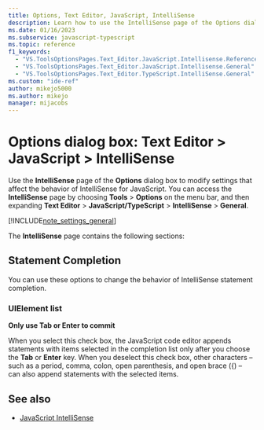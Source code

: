 ```yaml
---
title: Options, Text Editor, JavaScript, IntelliSense
description: Learn how to use the IntelliSense page of the Options dialog box to modify settings that affect the behavior of IntelliSense for JavaScript.
ms.date: 01/16/2023
ms.subservice: javascript-typescript
ms.topic: reference
f1_keywords:
  - "VS.ToolsOptionsPages.Text_Editor.JavaScript.Intellisense.References"
  - "VS.ToolsOptionsPages.Text_Editor.JavaScript.Intellisense.General"
  - "VS.ToolsOptionsPages.Text_Editor.TypeScript.IntelliSense.General"
ms.custom: "ide-ref"
author: mikejo5000
ms.author: mikejo
manager: mijacobs
---
```

# Options dialog box: Text Editor \> JavaScript \> IntelliSense

Use the **IntelliSense** page of the **Options** dialog box to modify settings that affect the behavior of IntelliSense for JavaScript. You can access the **IntelliSense** page by choosing **Tools** > **Options** on the  menu bar, and then expanding **Text Editor** > **JavaScript/TypeScript** > **IntelliSense** > **General**.

[!INCLUDE[note_settings_general](../../data-tools/includes/note_settings_general_md.md)]

The **IntelliSense** page contains the following sections:

## Statement Completion

You can use these options to change the behavior of IntelliSense statement completion.

### UIElement list

**Only use Tab or Enter to commit**

When you select this check box, the JavaScript code editor appends statements with items selected in the completion list only after you choose the **Tab** or **Enter** key. When you deselect this check box, other characters – such as a period, comma, colon, open parenthesis, and open brace ({) – can also append statements with the selected items.

## See also

- [JavaScript IntelliSense](../../ide/javascript-intellisense.md)